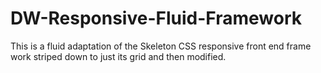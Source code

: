 # DW-Responsive-Fluid-Framework
This is a fluid adaptation of the Skeleton CSS responsive front end frame work striped down to just its grid and then modified.
